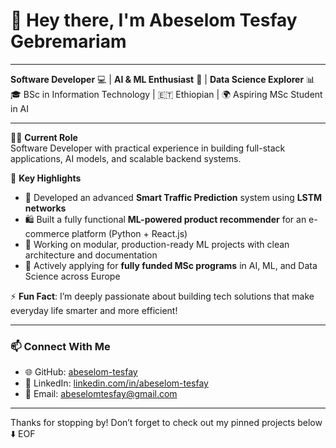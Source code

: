 # 👋 **Hey there, I'm Abeselom Tesfay Gebremariam**

---

**Software Developer** 💻 | **AI & ML Enthusiast** 🤖 | **Data Science Explorer** 📊  
🎓 BSc in Information Technology | 🇪🇹 Ethiopian | 🌍 Aspiring MSc Student in AI

---

🧑‍💻 **Current Role**  
Software Developer with practical experience in building full-stack applications, AI models, and scalable backend systems.

📌 **Key Highlights**
- 🚦 Developed an advanced **Smart Traffic Prediction** system using **LSTM networks**
- 🛍️ Built a fully functional **ML-powered product recommender** for an e-commerce platform (Python + React.js)
- 🧠 Working on modular, production-ready ML projects with clean architecture and documentation
- 📨 Actively applying for **fully funded MSc programs** in AI, ML, and Data Science across Europe 

⚡ **Fun Fact**: I’m deeply passionate about building tech solutions that make everyday life smarter and more efficient!

---

### 📫 Connect With Me

- 🌐 GitHub: [abeselom-tesfay](https://github.com/abeselom-tesfay)
- 💼 LinkedIn: [linkedin.com/in/abeselom-tesfay](https://www.linkedin.com/in/abeselom-tesfay)
- 📧 Email: abeselomtesfay@gmail.com

---

Thanks for stopping by! Don’t forget to check out my pinned projects below ⬇️
EOF
